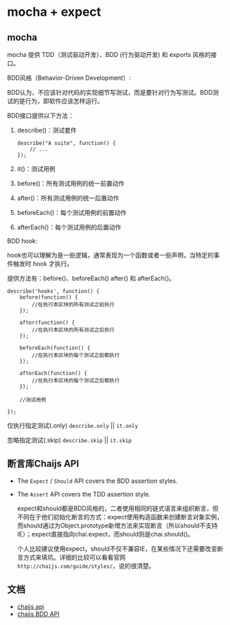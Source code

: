 # mocha + expect

## mocha

mocha 提供 TDD（测试驱动开发）、BDD (行为驱动开发) 和 exports 风格的接口。

BDD风格（Behavior-Driven Development）:

BDD认为，不应该针对代码的实现细节写测试，而是要针对行为写测试。BDD测试的是行为，即软件应该怎样运行。

BDD接口提供以下方法：

1. describe()：测试套件

    ```
    describe("A suite", function() {
        // ...
    });
    ```
1. it()：测试用例
1. before()：所有测试用例的统一前置动作
1. after()：所有测试用例的统一后置动作
1. beforeEach()：每个测试用例的前置动作
1. afterEach()：每个测试用例的后置动作

BDD hook:

hook也可以理解为是一些逻辑，通常表现为一个函数或者一些声明，当特定的事件触发时 hook 才执行。

提供方法有：before()、beforeEach() after() 和 afterEach()。

```
describe('hooks', function() {
    before(function() {
        //在执行本区块的所有测试之前执行
    });

    after(function() {
        //在执行本区块的所有测试之后执行
    });

    beforeEach(function() {
        //在执行本区块的每个测试之前都执行
    });

    afterEach(function() {
        //在执行本区块的每个测试之后都执行
    });

    //测试用例

});
```

仅执行指定测试(.only) `describe.only` || `it.only`

忽略指定测试(.skip) `describe.skip` || `it.skip`


## 断言库Chaijs API

- The `Expect` / `Should` API covers the BDD assertion styles.
- The `Assert` API covers the TDD assertion style.

    expect和should都是BDD风格的，二者使用相同的链式语言来组织断言，但不同在于他们初始化断言的方式：expect使用构造函数来创建断言对象实例，而should通过为Object.prototype新增方法来实现断言（所以should不支持IE）；expect直接指向chai.expect，而should则是chai.should()。

    个人比较建议使用expect，should不仅不兼容IE，在某些情况下还需要改变断言方式来填坑。详细的比较可以看看官网 `http://chaijs.com/guide/styles/`，说的很清楚。

## 文档

- [chaijs api](http://chaijs.com/api/)
- [chaijs BDD API](http://chaijs.com/api/bdd/)